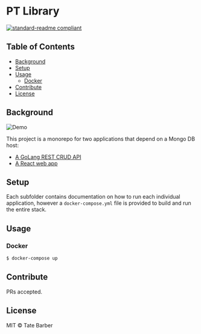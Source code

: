 # PT Library

[![standard-readme compliant](https://img.shields.io/badge/readme%20style-standard-brightgreen.svg)](https://github.com/RichardLitt/standard-readme)

## Table of Contents

- [Background](#background)
- [Setup](#setup)
- [Usage](#usage)
  - [Docker](#docker)
- [Contribute](#contribute)
- [License](#license)

## Background

![Demo](demo.gif)

This project is a monorepo for two applications that depend on a Mongo DB host:

- [A GoLang REST CRUD API](./web/README.md)
- [A React web app](./server/README.md)

## Setup

Each subfolder contains documentation on how to run each individual application, however a `docker-compose.yml` file is provided to build and run the entire stack.

## Usage

### Docker

```sh
$ docker-compose up
```

## Contribute

PRs accepted.

## License

MIT © Tate Barber